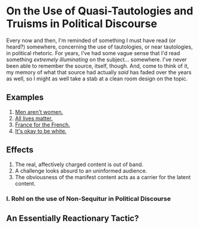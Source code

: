# On the Use of Quasi-Tautologies and Truisms in Political Discourse

Every now and then, I'm reminded of something I must have read
(or heard?) somewhere, concerning the use of tautologies, or near
tautologies, in political rhetoric. For years, I've had some
vague sense that I'd read something *extremely illuminating* on
the subject... somewhere. I've never been able to remember the
source, itself, though. And, come to think of it, my memory of
what that source had actually *said* has faded over the years as well,
so I might as well take a stab at a clean room design on the topic. 


## Examples

1. [Men aren't women.](https://www.rt.com/news/444189-twitter-man-woman-ban-pc/)
2. [All lives matter.](https://en.wikipedia.org/wiki/All_Lives_Matter)
3. [France for the French.](https://www.theglobeandmail.com/news/world/rise-of-marine-le-pen-how-the-far-right-leader-became-a-contender-in-france/article34752498/)
4. [It's okay to be white.](https://en.wikipedia.org/wiki/It%27s_OK_to_be_white)

## Effects

1. The real, affectively charged content is out of band.
2. A challenge looks absurd to an uninformed audience.
3. The obviousness of the manifest content acts as a carrier for
the latent content.

### I. Rohl on the use of Non-Sequitur in Political Discourse

## An Essentially Reactionary Tactic?

